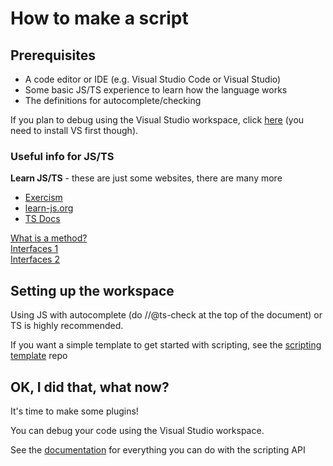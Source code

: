 # How to make a script

## Prerequisites
- A code editor or IDE (e.g. Visual Studio Code or Visual Studio)
- Some basic JS/TS experience to learn how the language works
- The definitions for autocomplete/checking

If you plan to debug using the Visual Studio workspace, click [here](https://github.com/LatiteScripting/Scripts/blob/master/debugging.md) (you need to install VS first though).  
### Useful info for JS/TS
**Learn JS/TS** - these are just some websites, there are many more
- [Exercism](https://exercism.org/)
- [learn-js.org](https://www.learn-js.org/) 
- [TS Docs](https://www.typescriptlang.org/docs/)


[What is a method?](https://www.w3schools.com/js/js_object_methods.asp)  
[Interfaces 1](https://www.typescriptlang.org/docs/handbook/2/objects.html)  
[Interfaces 2](https://stackoverflow.com/questions/67362268/what-is-an-interface-in-javascript)  


## Setting up the workspace
Using JS with autocomplete (do //@ts-check at the top of the document) or TS is highly recommended.

If you want a simple template to get started with scripting, see the [scripting template](https://github.com/LatiteScripting/Template) repo

## OK, I did that, what now?
It's time to make some plugins!

You can debug your code using the Visual Studio workspace.

See the [documentation](https://latitescripting.github.io/) for everything you can do with the scripting API
